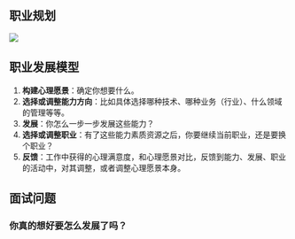 ## 职业规划

![](https://static001.geekbang.org/resource/image/a1/38/a1b3c3a9f1ca1cb656b526ba66463738.png)

## 职业发展模型

1. **构建心理愿景**：确定你想要什么。
2. **选择或调整能力方向**：比如具体选择哪种技术、哪种业务（行业）、什么领域的管理等等。
3. **发展**：你怎么一步一步发展这些能力？
4. **选择或调整职业**：有了这些能力素质资源之后，你要继续当前职业，还是要换个职业？
5. **反馈**：工作中获得的心理满意度，和心理愿景对比，反馈到能力、发展、职业的活动中，对其调整，或者调整心理愿景本身。

## 面试问题

### 你真的想好要怎么发展了吗？